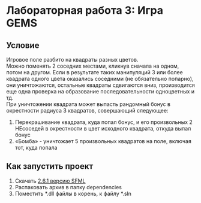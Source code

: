 # Лабораторная работа 3: Игра GEMS
## Условие
Игровое поле разбито на квадраты разных цветов.  
Можно поменять 2 соседних местами, кликнув 
сначала на одном, потом на другом. Если в результате таких манипуляций 3 или более квадрата 
одного цвета оказались соседними (не обязательно попарно), они уничтожаются, остальные 
квадраты сдвигаются вниз, производится еще одна проверка на образование последовательности 
одноцветных и тд.  
При уничтожении квадрата может выпасть рандомный бонус в окрестности 
радиуса 3 квадратов, совершающий следующее:
1. Перекрашивание квадрата, куда попал бонус, и его произвольных 2 НЕсоседей в 
окрестности в цвет исходного квадрата, откуда выпал бонус
2. «Бомба» - уничтожает 5 произвольных квадратов на поле, включая тот, куда попала

## Как запустить проект
1. Скачать [2.6.1 версию SFML](https://www.sfml-dev.org/files/SFML-2.6.1-windows-vc17-64-bit.zip)  
2. Распаковать архив в папку dependencies
3. Поместить *.dll файлы в корень, к файлу *.sln
